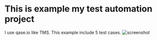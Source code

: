 # This is example my test automation project
I use qase.io like TMS.
This example include 5 test cases.
![screenshot](https://api.monosnap.com/file/download?id=pvIP1Gvol88TYnHTRV4HppIY1zEnMZ)  
